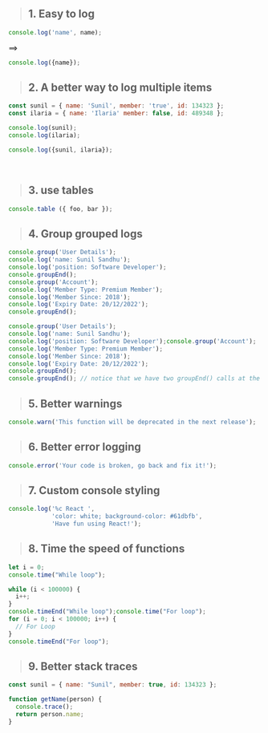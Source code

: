 
> ## 1. Easy to log
```js
console.log('name', name);
```
==>

```js
console.log({name});
```


> ## 2. A better way to log multiple items

```js
const sunil = { name: 'Sunil', member: 'true', id: 134323 };
const ilaria = { name: 'Ilaria' member: false, id: 489348 };
```

```js
console.log(sunil);
console.log(ilaria);

console.log({sunil, ilaria});
```
<br>

> ## <b>3. use tables</b>
```js
console.table ({ foo, bar });
```

> ## <b>4. Group grouped logs</b>

```js
console.group('User Details');
console.log('name: Sunil Sandhu');
console.log('position: Software Developer');
console.groupEnd();
console.group('Account');
console.log('Member Type: Premium Member');
console.log('Member Since: 2018');
console.log('Expiry Date: 20/12/2022');
console.groupEnd();
```

```js
console.group('User Details');
console.log('name: Sunil Sandhu');
console.log('position: Software Developer');console.group('Account');
console.log('Member Type: Premium Member');
console.log('Member Since: 2018');
console.log('Expiry Date: 20/12/2022');
console.groupEnd();
console.groupEnd(); // notice that we have two groupEnd() calls at the end as we want to nest 'Account' inside of 'User Details'
```

> ## <b>5. Better warnings</b>

```js
console.warn('This function will be deprecated in the next release');
```

> ## <b> 6. Better error logging</b>

```js
console.error('Your code is broken, go back and fix it!');
```

> ## <b>7. Custom console styling</b>

```js
console.log('%c React ', 
            'color: white; background-color: #61dbfb', 
            'Have fun using React!');
```

> ## <b>8. Time the speed of functions</b>

```js
let i = 0;
console.time("While loop");

while (i < 100000) {
  i++;
}
console.timeEnd("While loop");console.time("For loop");
for (i = 0; i < 100000; i++) {
  // For Loop
}
console.timeEnd("For loop");

```

> ## <b>9. Better stack traces</b>

```js
const sunil = { name: "Sunil", member: true, id: 134323 };

function getName(person) {
  console.trace();
  return person.name;
}
